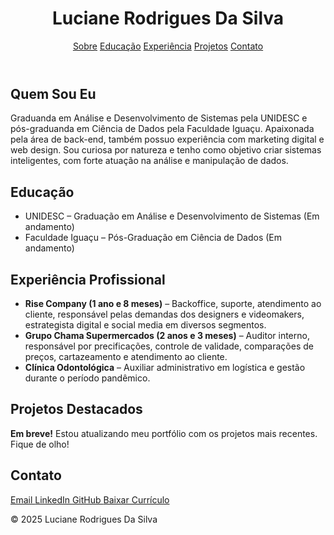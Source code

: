 <!DOCTYPE html><html lang="pt-BR">
  <head>
    <meta charset="UTF-8" />
    <meta name="viewport" content="width=device-width, initial-scale=1.0" />
    <title>Luciane Rodrigues - Portfólio</title>
    <link href="https://fonts.googleapis.com/css2?family=Inter:wght@400;600;700&display=swap" rel="stylesheet" />
    <script src="https://cdn.tailwindcss.com"></script>
    <script src="https://unpkg.com/@phosphor-icons/web"></script>
  </head>
  <body class="font-inter bg-gray-100 text-gray-800">
    <header class="bg-blue-900 text-white p-6 text-center shadow-md">
      <h1 class="text-3xl font-bold">Luciane Rodrigues Da Silva</h1>
      <nav class="mt-4 space-x-4">
        <a href="#sobre" class="hover:underline">Sobre</a>
        <a href="#educacao" class="hover:underline">Educação</a>
        <a href="#experiencia" class="hover:underline">Experiência</a>
        <a href="#projetos" class="hover:underline">Projetos</a>
        <a href="#contato" class="hover:underline">Contato</a>
      </nav>
    </header><main class="max-w-4xl mx-auto p-6">
  <section id="sobre" class="my-8">
    <h2 class="text-2xl font-semibold text-blue-900">Quem Sou Eu</h2>
    <p class="mt-2">
      Graduanda em Análise e Desenvolvimento de Sistemas pela UNIDESC e pós-graduanda em Ciência de Dados pela Faculdade Iguaçu. Apaixonada pela área de back-end, também possuo experiência com marketing digital e web design. Sou curiosa por natureza e tenho como objetivo criar sistemas inteligentes, com forte atuação na análise e manipulação de dados.
    </p>
  </section>

  <section id="educacao" class="my-8">
    <h2 class="text-2xl font-semibold text-blue-900">Educação</h2>
    <ul class="list-disc ml-6 mt-2">
      <li>UNIDESC – Graduação em Análise e Desenvolvimento de Sistemas (Em andamento)</li>
      <li>Faculdade Iguaçu – Pós-Graduação em Ciência de Dados (Em andamento)</li>
    </ul>
  </section>

  <section id="experiencia" class="my-8">
    <h2 class="text-2xl font-semibold text-blue-900">Experiência Profissional</h2>
    <ul class="list-disc ml-6 mt-2">
      <li><strong>Rise Company (1 ano e 8 meses)</strong> – Backoffice, suporte, atendimento ao cliente, responsável pelas demandas dos designers e videomakers, estrategista digital e social media em diversos segmentos.</li>
      <li><strong>Grupo Chama Supermercados (2 anos e 3 meses)</strong> – Auditor interno, responsável por precificações, controle de validade, comparações de preços, cartazeamento e atendimento ao cliente.</li>
      <li><strong>Clínica Odontológica</strong> – Auxiliar administrativo em logística e gestão durante o período pandêmico.</li>
    </ul>
  </section>

  <section id="projetos" class="my-8">
    <h2 class="text-2xl font-semibold text-blue-900">Projetos Destacados</h2>
    <div class="bg-white p-4 rounded-lg shadow mt-4">
      <p><strong>Em breve!</strong> Estou atualizando meu portfólio com os projetos mais recentes. Fique de olho!</p>
    </div>
  </section>

  <section id="contato" class="my-8">
    <h2 class="text-2xl font-semibold text-blue-900">Contato</h2>
    <div class="flex items-center gap-4 mt-2">
      <a href="mailto:lucianerodrigues.go@gmail.com" class="flex items-center gap-2 text-blue-700 hover:underline">
        <i class="ph ph-envelope"></i> Email
      </a>
      <a href="https://www.linkedin.com/in/luciane-rodrigues-159369184" target="_blank" class="flex items-center gap-2 text-blue-700 hover:underline">
        <i class="ph ph-linkedin-logo"></i> LinkedIn
      </a>
      <a href="https://github.com/LUCIANEGO" target="_blank" class="flex items-center gap-2 text-blue-700 hover:underline">
        <i class="ph ph-github-logo"></i> GitHub
      </a>
      <a href="curriculo-luciane.pdf" download class="flex items-center gap-2 text-blue-700 hover:underline">
        <i class="ph ph-file-arrow-down"></i> Baixar Currículo
      </a>
    </div>
  </section>
</main>

<footer class="bg-blue-900 text-white text-center p-4 mt-10">
  <p>&copy; 2025 Luciane Rodrigues Da Silva</p>
</footer>

  </body>
</html>